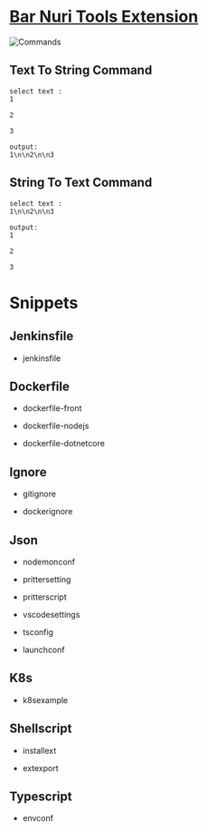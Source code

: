 # [Bar Nuri Tools Extension](https://marketplace.visualstudio.com/items?itemName=Bar.bar-nuri-tools)

![Commands](https://i.imgur.com/YopZcKF.png 'Commands')

## Text To String Command

```
select text :
1

2

3

output:
1\n\n2\n\n3
```

## String To Text Command

```
select text :
1\n\n2\n\n3

output:
1

2

3
```

# Snippets

## Jenkinsfile

-   jenkinsfile

## Dockerfile

-   dockerfile-front

-   dockerfile-nodejs

-   dockerfile-dotnetcore

## Ignore

-   gitignore

-   dockerignore

## Json

-   nodemonconf

-   prittersetting

-   pritterscript

-   vscodesettings

-   tsconfig

-   launchconf

## K8s

-   k8sexample

## Shellscript

-   installext

-   extexport

## Typescript

-   envconf
